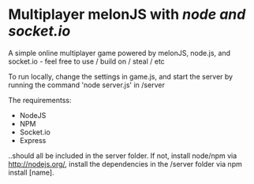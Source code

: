 Multiplayer melonJS with *node and socket.io*
===========

A simple online multiplayer game powered by melonJS, node.js, and socket.io - feel free to use / build on / steal / etc

To run locally, change the settings in game.js, and start the server by running the command 'node server.js' in /server

The requirementss:
- NodeJS
- NPM
- Socket.io
- Express

..should all be included in the server folder. If not, install node/npm via http://nodejs.org/, install the
dependencies in the /server folder via npm install [name].
